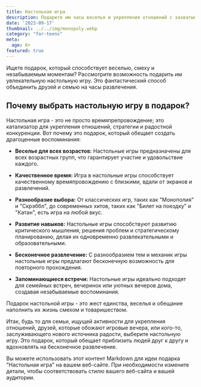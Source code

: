 ```yaml
---
title: Настольная игра
description: Подарите им часы веселья и укрепления отношений с захватывающей настольной игрой.
date: '2023-09-17'
thumbnail: ../../img/monopoly.webp
category: "for-teens"
meta:
  age: 6+
featured: true
---
```

Ищете подарок, который способствует веселью, смеху и незабываемым моментам? Рассмотрите возможность подарить им увлекательную настольную игру. Это фантастический способ объединить друзей и семью на часы развлечения.

## Почему выбрать настольную игру в подарок?

Настольная игра - это не просто времяпрепровождение; это катализатор для укрепления отношений, стратегии и радостной конкуренции. Вот почему это подарок, который обещает создать драгоценные воспоминания:

- **Веселье для всех возрастов:** Настольные игры предназначены для всех возрастных групп, что гарантирует участие и удовольствие каждого.

- **Качественное время:** Игра в настольные игры способствует качественному времяпровождению с близкими, вдали от экранов и развлечений.

- **Разнообразие выбора:** От классических игр, таких как "Монополия" и "Скрэббл", до современных хитов, таких как "Билет на поездку" и "Катан", есть игра на любой вкус.

- **Развитие навыков:** Настольные игры способствуют развитию критического мышления, решения проблем и стратегическому планированию, делая их одновременно развлекательными и образовательными.

- **Бесконечное развлечение:** С разнообразием тем и механик игры настольные игры предлагают бесконечную возможность для повторного прохождения.

- **Запоминающиеся встречи:** Настольные игры идеально подходят для семейных встреч, вечеринок или уютных вечеров дома, создавая незабываемые воспоминания.

Подарок настольной игры - это жест единства, веселья и обещание наполнить их жизнь смехом и товаришеством.

Итак, будь то для семьи, ищущей активности для укрепления отношений, друзей, которые обожают игровые вечера, или кого-то, заслуживающего нового источника радости, выберите настольную игру. Это подарок, который обещает приблизить людей друг к другу и вдохновлять на бесконечное развлечение.

Вы можете использовать этот контент Markdown для идеи подарка "Настольная игра" на вашем веб-сайте. При необходимости измените детали, чтобы соответствовать стилю вашего веб-сайта и вашей аудитории.

